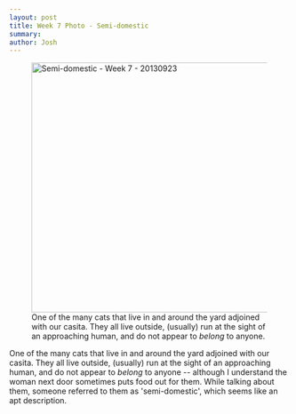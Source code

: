 ```yaml
---
layout: post
title: Week 7 Photo - Semi-domestic
summary:
author: Josh
---
```


<figure class="embed hide-smooth">
<a href="http://www.flickr.com/photos/jbranchaud/10008454366/"
title="Semi-domestic - Week 7 - 20130923 by jbranchaud, on Flickr"><img
src="http://farm4.staticflickr.com/3811/10008454366_235b4ac5bc_c.jpg"
width="800" height="450" alt="Semi-domestic - Week 7 - 20130923"></a>
<figcaption>
One of the many cats that live in and around the yard adjoined with
our casita. They all live outside, (usually) run at the sight of an
approaching human, and do not appear to <em>belong</em> to anyone.
</figcaption>
</figure>

One of the many cats that live in and around the yard adjoined with
our casita. They all live outside, (usually) run at the sight of an
approaching human, and do not appear to *belong* to anyone -- although I
understand the woman next door sometimes puts food out for them.
While talking about them, someone referred to them as 'semi-domestic', which
seems like an apt description.
